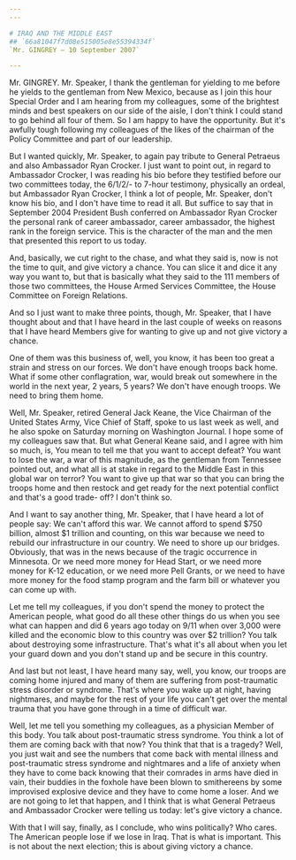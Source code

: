 ```yaml
---
---

# IRAQ AND THE MIDDLE EAST
## `66a81047f7d08e515005e8e55394334f`
`Mr. GINGREY — 10 September 2007`

---
```



Mr. GINGREY. Mr. Speaker, I thank the gentleman for yielding to me 
before he yields to the gentleman from New Mexico, because as I join 
this hour Special Order and I am hearing from my colleagues, some of 
the brightest minds and best speakers on our side of the aisle, I don't 
think I could stand to go behind all four of them. So I am happy to 
have the opportunity. But it's awfully tough following my colleagues of 
the likes of the chairman of the Policy Committee and part of our 
leadership.


But I wanted quickly, Mr. Speaker, to again pay tribute to General 
Petraeus and also Ambassador Ryan Crocker. I just want to point out, in 
regard to Ambassador Crocker, I was reading his bio before they 
testified before our two committees today, the 6/1/2/- to 7-hour 
testimony, physically an ordeal, but Ambassador Ryan Crocker, I think a 
lot of people, Mr. Speaker, don't know his bio, and I don't have time 
to read it all. But suffice to say that in September 2004 President 
Bush conferred on Ambassador Ryan Crocker the personal rank of career 
ambassador, career ambassador, the highest rank in the foreign service. 
This is the character of the man and the men that presented this report 
to us today.

And, basically, we cut right to the chase, and what they said is, now 
is not the time to quit, and give victory a chance. You can slice it 
and dice it any way you want to, but that is basically what they said 
to the 111 members of those two committees, the House Armed Services 
Committee, the House Committee on Foreign Relations.

And so I just want to make three points, though, Mr. Speaker, that I 
have thought about and that I have heard in the last couple of weeks on 
reasons that I have heard Members give for wanting to give up and not 
give victory a chance.

One of them was this business of, well, you know, it has been too 
great a strain and stress on our forces. We don't have enough troops 
back home. What if some other conflagration, war, would break out 
somewhere in the world in the next year, 2 years, 5 years? We don't 
have enough troops. We need to bring them home.

Well, Mr. Speaker, retired General Jack Keane, the Vice Chairman of 
the United States Army, Vice Chief of Staff, spoke to us last week as 
well, and he also spoke on Saturday morning on Washington Journal. I 
hope some of my colleagues saw that. But what General Keane said, and I 
agree with him so much, is, You mean to tell me that you want to accept 
defeat? You want to lose the war, a war of this magnitude, as the 
gentleman from Tennessee pointed out, and what all is at stake in 
regard to the Middle East in this global war on terror? You want to 
give up that war so that you can bring the troops home and then restock 
and get ready for the next potential conflict and that's a good trade-
off? I don't think so.

And I want to say another thing, Mr. Speaker, that I have heard a lot 
of people say: We can't afford this war. We cannot afford to spend $750 
billion, almost $1 trillion and counting, on this war because we need 
to rebuild our infrastructure in our country. We need to shore up our 
bridges. Obviously, that was in the news because of the tragic 
occurrence in Minnesota. Or we need more money for Head Start, or we 
need more money for K-12 education, or we need more Pell Grants, or we 
need to have more money for the food stamp program and the farm bill or 
whatever you can come up with.

Let me tell my colleagues, if you don't spend the money to protect 
the American people, what good do all these other things do us when you 
see what can happen and did 6 years ago today on 9/11 when over 3,000 
were killed and the economic blow to this country was over $2 trillion? 
You talk about destroying some infrastructure. That's what it's all 
about when you let your guard down and you don't stand up and be secure 
in this country.

And last but not least, I have heard many say, well, you know, our 
troops are coming home injured and many of them are suffering from 
post-traumatic stress disorder or syndrome. That's where you wake up at 
night, having nightmares, and maybe for the rest of your life you can't 
get over the mental trauma that you have gone through in a time of 
difficult war.

Well, let me tell you something my colleagues, as a physician Member 
of this body. You talk about post-traumatic stress syndrome. You think 
a lot of them are coming back with that now? You think that that is a 
tragedy? Well, you just wait and see the numbers that come back with 
mental illness and post-traumatic stress syndrome and nightmares and a 
life of anxiety when they have to come back knowing that their comrades 
in arms have died in vain, their buddies in the foxhole have been blown 
to smithereens by some improvised explosive device and they have to 
come home a loser. And we are not going to let that happen, and I think 
that is what General Petraeus and Ambassador Crocker were telling us 
today: let's give victory a chance.

With that I will say, finally, as I conclude, who wins politically? 
Who cares. The American people lose if we lose in Iraq. That is what is 
important. This is not about the next election; this is about giving 
victory a chance.

